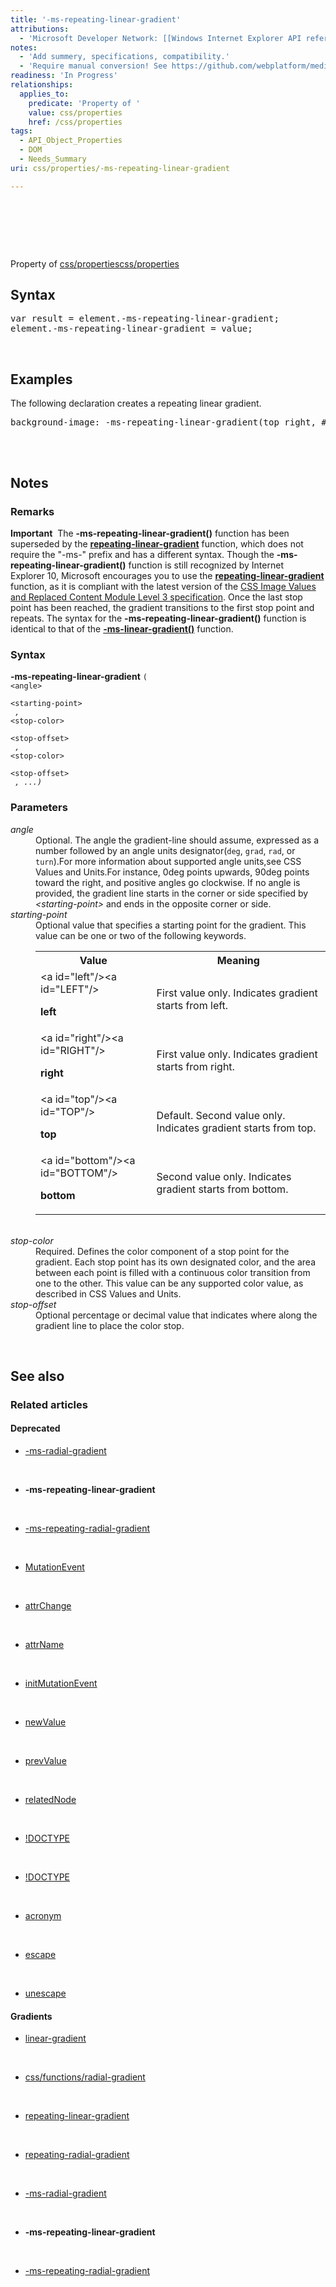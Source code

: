 ```yaml
---
title: '-ms-repeating-linear-gradient'
attributions:
  - 'Microsoft Developer Network: [[Windows Internet Explorer API reference](http://msdn.microsoft.com/en-us/library/ie/hh828809%28v=vs.85%29.aspx) Article]'
notes:
  - 'Add summery, specifications, compatibility.'
  - 'Require manual conversion! See https://github.com/webplatform/mediawiki-conversion/issues/24'
readiness: 'In Progress'
relationships:
  applies_to:
    predicate: 'Property of '
    value: css/properties
    href: /css/properties
tags:
  - API_Object_Properties
  - DOM
  - Needs_Summary
uri: css/properties/-ms-repeating-linear-gradient

---
```

<p><br/></p>

<div data-template="API_Object_Property">
<p><br/></p><p><br/></p><p>Property of <a href="/css/properties">css/properties</a><a href="/css/properties">css/properties</a>
</p>
<h2>Syntax</h2>
<pre class="js">
var result = element.-ms-repeating-linear-gradient;
element.-ms-repeating-linear-gradient = value;
</pre>
<p><br/></p>
</div>
<h2>Examples</h2>
<p>The following declaration creates a repeating linear gradient.
</p>
<div class="example">
<pre class="html">
background-image: -ms-repeating-linear-gradient(top right, #FFF133 0%, #16D611 50%, #00A3EF 80%);

</pre>
<p><br/></p>
</div>
<h2>Notes</h2>
<h3>Remarks</h3>
<p><b>Important</b>  The <b>-ms-repeating-linear-gradient()</b> function has been superseded by the <a href="/css/repeating-linear-gradient" class="mw-redirect"><b>repeating-linear-gradient</b></a> function, which does not require the "-ms-" prefix and has a different syntax. Though the <b>-ms-repeating-linear-gradient()</b> function is still recognized by Internet Explorer 10, Microsoft encourages you to use the <a href="/css/repeating-linear-gradient" class="mw-redirect"><b>repeating-linear-gradient</b></a> function, as it is compliant with the latest version of the <a rel="nofollow" class="external text" href="http://go.microsoft.com/fwlink/p/?LinkId=252389">CSS Image Values and Replaced Content Module Level 3 specification</a>.
Once the last stop point has been reached, the gradient transitions to the first stop point and repeats.
The syntax for the <b>-ms-repeating-linear-gradient()</b> function is identical to that of the <a href="/css/properties/-ms-linear-gradient" class="mw-redirect"><b>-ms-linear-gradient()</b></a> function.
</p>
<h3>Syntax</h3>
<p><b>-ms-repeating-linear-gradient</b>
<code>(
&lt;angle&gt;
<i> </i>
&lt;starting-point&gt;
<i> ,  </i>
&lt;stop-color&gt;
<i> </i>
&lt;stop-offset&gt;
<i> ,  </i>
&lt;stop-color&gt;
<i> </i>
&lt;stop-offset&gt;
<i> , ...)</i></code>
</p>
<h3>Parameters</h3>
<dl><dt><i>angle</i></dt>
<dd>Optional. The angle the gradient-line should assume, expressed as a number followed by an angle units designator(<code>deg</code>, <code>grad</code>, <code>rad</code>, or <code>turn</code>).For more information about supported angle units,see CSS Values and Units.For instance, 0deg points upwards, 90deg points toward the right, and positive angles go clockwise. If no angle is provided, the gradient line starts in the corner or side specified by <i>&lt;starting-point&gt;</i> and ends in the opposite corner or side.</dd>
<dt><i>starting-point</i></dt>
<dd>Optional value that specifies a starting point for the gradient. This value can be one or two of the following keywords.<table><tr><th>Value</th><th>Meaning</th></tr><tr><td width="40%">&lt;a id="left"/&gt;&lt;a id="LEFT"/&gt;<dl><dt><b>left</b></dt></dl></td><td width="60%">First value only. Indicates gradient starts from left.</td></tr><tr><td width="40%">&lt;a id="right"/&gt;&lt;a id="RIGHT"/&gt;<dl><dt><b>right</b></dt></dl></td><td width="60%">First value only. Indicates gradient starts from right.</td></tr><tr><td width="40%">&lt;a id="top"/&gt;&lt;a id="TOP"/&gt;<dl><dt><b>top</b></dt></dl></td><td width="60%">Default. Second value only. Indicates gradient starts from top.</td></tr><tr><td width="40%">&lt;a id="bottom"/&gt;&lt;a id="BOTTOM"/&gt;<dl><dt><b>bottom</b></dt></dl></td><td width="60%">Second value only. Indicates gradient starts from bottom.</td></tr></table> </dd>
<dt><i>stop-color</i></dt>
<dd>Required. Defines the color component of a stop point for the gradient. Each stop point has its own designated color, and the area between each point is filled with a continuous color transition from one to the other. This value can be any supported color value, as described in CSS Values and Units.</dd>
<dt><i>stop-offset</i></dt>
<dd>Optional percentage or decimal value that indicates where along the gradient line to place the color stop.</dd></dl><p><br/></p>
<h2>See also</h2>
<h3>Related articles</h3>
<h4>Deprecated</h4>
<ul><li> <a href="/css/properties/-ms-radial-gradient">-ms-radial-gradient</a></li></ul><p><br/></p>
<ul><li> <strong class="selflink">-ms-repeating-linear-gradient</strong></li></ul><p><br/></p>
<ul><li> <a href="/css/properties/-ms-repeating-radial-gradient">-ms-repeating-radial-gradient</a></li></ul><p><br/></p>
<ul><li> <a href="/dom/MutationEvent">MutationEvent</a></li></ul><p><br/></p>
<ul><li> <a href="/dom/MutationEvent/attrChange">attrChange</a></li></ul><p><br/></p>
<ul><li> <a href="/dom/MutationEvent/attrName">attrName</a></li></ul><p><br/></p>
<ul><li> <a href="/dom/MutationEvent/initMutationEvent">initMutationEvent</a></li></ul><p><br/></p>
<ul><li> <a href="/dom/MutationEvent/newValue">newValue</a></li></ul><p><br/></p>
<ul><li> <a href="/dom/MutationEvent/prevValue">prevValue</a></li></ul><p><br/></p>
<ul><li> <a href="/dom/MutationEvent/relatedNode">relatedNode</a></li></ul><p><br/></p>
<ul><li> <a href="/html/elements/!DOCTYPE">!DOCTYPE</a></li></ul><p><br/></p>
<ul><li> <a href="/html/elements/!DOCTYPE/ja">!DOCTYPE</a></li></ul><p><br/></p>
<ul><li> <a href="/html/elements/acronym">acronym</a></li></ul><p><br/></p>
<ul><li> <a href="/javascript/escape">escape</a></li></ul><p><br/></p>
<ul><li> <a href="/javascript/unescape">unescape</a></li></ul><h4>Gradients</h4>
<ul><li> <a href="/css/functions/linear-gradient">linear-gradient</a></li></ul><p><br/></p>
<ul><li> <a href="/css/functions/radial-gradient">css/functions/radial-gradient</a></li></ul><p><br/></p>
<ul><li> <a href="/css/functions/repeating-linear-gradient">repeating-linear-gradient</a></li></ul><p><br/></p>
<ul><li> <a href="/css/functions/repeating-radial-gradient">repeating-radial-gradient</a></li></ul><p><br/></p>
<ul><li> <a href="/css/properties/-ms-radial-gradient">-ms-radial-gradient</a></li></ul><p><br/></p>
<ul><li> <strong class="selflink">-ms-repeating-linear-gradient</strong></li></ul><p><br/></p>
<ul><li> <a href="/css/properties/-ms-repeating-radial-gradient">-ms-repeating-radial-gradient</a></li></ul>
